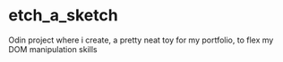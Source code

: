 # etch_a_sketch
Odin project where i create, a pretty neat toy for my portfolio, to flex my DOM manipulation skills
